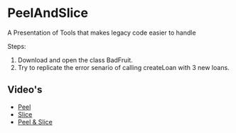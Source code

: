 # PeelAndSlice
A Presentation of Tools that makes legacy code easier to handle

Steps:
1. Download and open the class BadFruit.
1. Try to replicate the error senario of calling createLoan with 3 new loans.


## Video's
* [Peel](https://www.youtube.com/watch?v=PY5msaYNPrI)
* [Slice](https://www.youtube.com/watch?v=PY5msaYNPrI)
* [Peel & Slice](https://www.youtube.com/watch?v=sXqRWXWiXYo)
